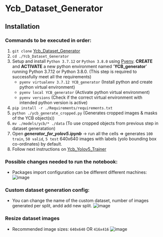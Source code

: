 # Ycb_Dataset_Generator
## Installation

### Commands to be executed in order:
1. ```git clone``` [Ycb_Dataset_Generator](https://github.com/VT-Collab/Ycb_Dataset_Generator.git)
2. ```cd ./Ycb_Dataset_Generator```
4. Setup and install ```Python 3.7.12``` or ```Python 3.8.0``` using [Pyenv](https://realpython.com/intro-to-pyenv/). **CREATE** and **ACTIVATE** a new python environment named '**YCB_generator**' running Python 3.7.12 or Python 3.8.0. (This step is required to successfully meet all the requirements)
    * ```pyenv virtualenv 3.7.12 YCB_generator``` (Install python and create python virtual environment)
    * ```pyenv local YCB_generator``` (Activate python virtual environment)
    * ```pyenv versions``` (Check if the correct virtual environment with intended python version is active) 
3. ```pip install -r ./Requirements/requirements.txt```
4. ```python ./ycb_generate_cropped.py``` (Generates cropped images & masks of the YCB object(s))
5. ```mv ./models/ycb/* ./data``` (To use cropped objects from previous step in dataset generatation)
6. Open ***generator_for_yolov5.ipynb*** -> run all the cells => generates ```100 train```, ```50 valid```, ```5 test``` 640x640 images with labels (yolo bounding box co-ordinates) by default.
7. Follow next instructions on [Ycb_Yolov5_Trainer](https://github.com/VT-Collab/Ycb_Yolov5_Trainer.git) 

### Possible changes needed to run the notebook:
* Packages import configuration can be different different machines:
![image](https://user-images.githubusercontent.com/68425706/184435407-15dcaf1a-8c89-4be3-82e6-d56b3e73d640.png)

### Custom dataset generation config:
* You can change the name of the custom dataset, number of images generated per split, andd add new split.
![image](https://user-images.githubusercontent.com/68425706/184442187-a4640d8c-4c72-4046-a4b1-b0de7be340c2.png)

### Resize dataset images
* Recommended image sizes: ```640x640``` OR ```416x416```
![image](https://user-images.githubusercontent.com/68425706/184442086-41e810f8-a338-437e-ab8b-ccf11fcc835a.png)

